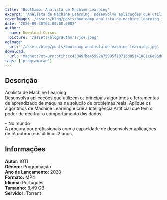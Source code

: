 ```yaml
---
title: 'BootCamp: Analista de Machine Learning'
excerpt: 'Analista de Machine Learning  Desenvolva aplicações que utilizem os principais algoritmos e ferramentas de aprendizado de máquina na solução de problemas reais. Aplique os algoritmos de Machine Learning e crie a Inteligência Artificial que tem o poder de decifrar o comportamento dos dados.</p'
coverImage: '/assets/blog/posts/bootcamp-analista-de-machine-learning.jpg'
date: '2020-09-30T03:00:00.000Z'
author:
  name: Download Cursos
  picture: '/assets/blog/authors/joe.jpeg'
ogImage:
  url: '/assets/blog/posts/bootcamp-analista-de-machine-learning.jpg'
download:
  url: 'magnet:?xt=urn:btih:cc43349fbe45992a75995f10713d85141881c6e9&dn=Bootcamp-Analista-de-Machine-Learning-IGTI&tr=udp%3a%2f%2ftracker.openbittorrent.com%3a1337%2fannounce&tr=udp%3a%2f%2ftracker.opentrackr.org%3a1337%2fannounce'
tags: ['programacao']
---
```

<h2>Descrição</h2>
<p>Analista de Machine Learning<br/> Desenvolva aplicações que utilizem os principais algoritmos e ferramentas de aprendizado de máquina na solução de problemas reais. Aplique os algoritmos de Machine Learning e crie a Inteligência Artificial que tem o poder de decifrar o comportamento dos dados.</p><p>– No mundo<br/> A procura por profissionais com a capacidade de desenvolver aplicações de IA dobrou nos últimos 2 anos.</p><h2>Informações</h2><p><strong>Autor:</strong> IGTI<br/> <strong>Gênero:</strong> Programação<br/> <strong>Ano de Lançamento:</strong> 2020<br/> <strong>Formato:</strong> MP4<br/> <strong>Idioma:</strong> Português<br/> <strong>Tamanho:</strong> 8,49 GB<br/> <strong>Servidor:</strong> Torrent</p>